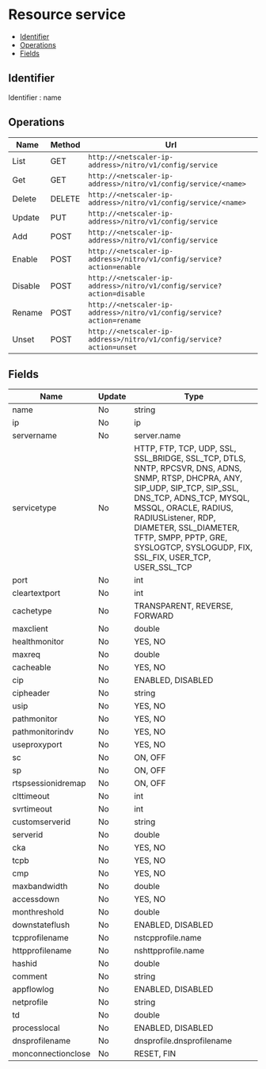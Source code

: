 # Resource service

- [Identifier](#identifier)
- [Operations](#operations)
- [Fields](#fields)

## Identifier

Identifier : name

## Operations

| Name | Method | Url |
|----|----|----|
| List | GET | `http://<netscaler-ip-address>/nitro/v1/config/service` |
| Get | GET | `http://<netscaler-ip-address>/nitro/v1/config/service/<name>` |
| Delete | DELETE | `http://<netscaler-ip-address>/nitro/v1/config/service/<name>` |
| Update | PUT | `http://<netscaler-ip-address>/nitro/v1/config/service` |
| Add | POST | `http://<netscaler-ip-address>/nitro/v1/config/service` |
| Enable | POST | `http://<netscaler-ip-address>/nitro/v1/config/service?action=enable` |
| Disable | POST | `http://<netscaler-ip-address>/nitro/v1/config/service?action=disable` |
| Rename | POST | `http://<netscaler-ip-address>/nitro/v1/config/service?action=rename` |
| Unset | POST | `http://<netscaler-ip-address>/nitro/v1/config/service?action=unset` |

## Fields

| Name | Update | Type |
|----|----|----|
| name | No | string |
| ip | No | ip |
| servername | No | server.name |
| servicetype | No | HTTP, FTP, TCP, UDP, SSL, SSL_BRIDGE, SSL_TCP, DTLS, NNTP, RPCSVR, DNS, ADNS, SNMP, RTSP, DHCPRA, ANY, SIP_UDP, SIP_TCP, SIP_SSL, DNS_TCP, ADNS_TCP, MYSQL, MSSQL, ORACLE, RADIUS, RADIUSListener, RDP, DIAMETER, SSL_DIAMETER, TFTP, SMPP, PPTP, GRE, SYSLOGTCP, SYSLOGUDP, FIX, SSL_FIX, USER_TCP, USER_SSL_TCP |
| port | No | int |
| cleartextport | No | int |
| cachetype | No | TRANSPARENT, REVERSE, FORWARD |
| maxclient | No | double |
| healthmonitor | No | YES, NO |
| maxreq | No | double |
| cacheable | No | YES, NO |
| cip | No | ENABLED, DISABLED |
| cipheader | No | string |
| usip | No | YES, NO |
| pathmonitor | No | YES, NO |
| pathmonitorindv | No | YES, NO |
| useproxyport | No | YES, NO |
| sc | No | ON, OFF |
| sp | No | ON, OFF |
| rtspsessionidremap | No | ON, OFF |
| clttimeout | No | int |
| svrtimeout | No | int |
| customserverid | No | string |
| serverid | No | double |
| cka | No | YES, NO |
| tcpb | No | YES, NO |
| cmp | No | YES, NO |
| maxbandwidth | No | double |
| accessdown | No | YES, NO |
| monthreshold | No | double |
| downstateflush | No | ENABLED, DISABLED |
| tcpprofilename | No | nstcpprofile.name |
| httpprofilename | No | nshttpprofile.name |
| hashid | No | double |
| comment | No | string |
| appflowlog | No | ENABLED, DISABLED |
| netprofile | No | string |
| td | No | double |
| processlocal | No | ENABLED, DISABLED |
| dnsprofilename | No | dnsprofile.dnsprofilename |
| monconnectionclose | No | RESET, FIN |

